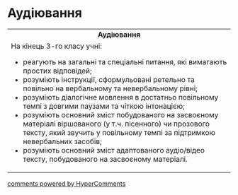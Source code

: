 <div id="hypercomments_widget" class="js-hypercomments-widget invisible"></div>

# Аудіювання

<table>
  <tr>
    <td align="center"><b>Аудіювання</b></td>
  </tr>
<td style="vertical-align:top !important;">
На кінець 3-го класу учні:
<ul>
<li>реагують на загальні та спеціальні питання, які вимагають простих відповідей;</li>
<li>розуміють інструкції, сформульовані ретельно та повільно на вербальному та невербальному рівні;</li>
<li>розуміють діалогічне мовлення в достатньо повільному темпі з довгими паузами та чіткою інтонацією;</li>
<li>розуміють основний зміст побудованого на засвоєному матеріалі віршованого (у т.ч. пісенного) чи прозового тексту, який звучить у повільному темпі за підтримкою невербальних засобів;</li>
<li>розуміють основний зміст адаптованого аудіо/відео тексту, побудованого на засвоєному матеріалі.</li>
</ul>
</td>
</table>

<div class="js-hypercomments-container">
    <a href="http://hypercomments.com" class="hc-link" title="comments widget">comments powered by HyperComments</a>
</div>